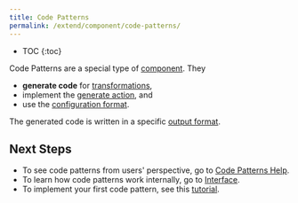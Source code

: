 ```yaml
---
title: Code Patterns
permalink: /extend/component/code-patterns/
---
```


* TOC
{:toc}

Code Patterns are a special type of [component](/extend/component/). They
 
- **generate code** for [transformations](https://help.keboola.com/transformations/#new-transformations),
- implement the [generate action](/extend/component/code-patterns/interface#generate-action), and
- use the [configuration format](/extend/component/code-patterns/interface#configuration-format).

The generated code is written in a specific [output format](/extend/component/code-patterns/interface#output-format).

## Next Steps

- To see code patterns from users' perspective, go to [Code Patterns Help](https://help.keboola.com/transformations/code-patterns/).
- To learn how code patterns work internally, go to [Interface](/extend/component/code-patterns/interface).
- To implement your first code pattern, see this [tutorial](/extend/component/code-patterns/tutorial).
